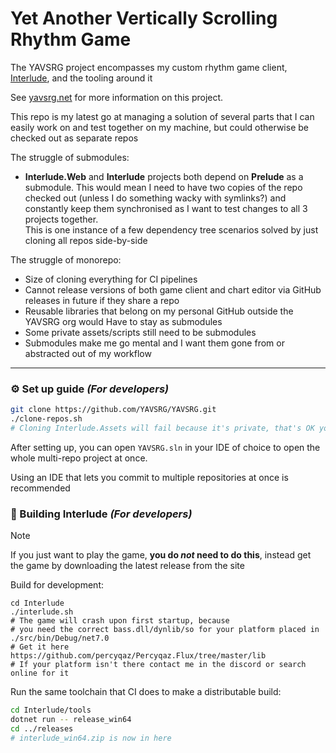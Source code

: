 # Yet Another Vertically Scrolling Rhythm Game

The YAVSRG project encompasses my custom rhythm game client, [Interlude](https://github.com/YAVSRG/Interlude), and the tooling around it

See [yavsrg.net](https://www.yavsrg.net) for more information on this project.

This repo is my latest go at managing a solution of several parts that I can easily work on and test together on my machine, but could otherwise be checked out as separate repos

The struggle of submodules:
- **Interlude.Web** and **Interlude** projects both depend on **Prelude** as a submodule. This would mean I need to have two copies of the repo checked out (unless I do something wacky with symlinks?) and constantly keep them synchronised as I want to test changes to all 3 projects together.  
  This is one instance of a few dependency tree scenarios solved by just cloning all repos side-by-side

The struggle of monorepo:
- Size of cloning everything for CI pipelines
- Cannot release versions of both game client and chart editor via GitHub releases in future if they share a repo
- Reusable libraries that belong on my personal GitHub outside the YAVSRG org would Have to stay as submodules
- Some private assets/scripts still need to be submodules
- Submodules make me go mental and I want them gone from or abstracted out of my workflow

----

### ⚙️ Set up guide ***(For developers)***
```bash
git clone https://github.com/YAVSRG/YAVSRG.git
./clone-repos.sh
# Cloning Interlude.Assets will fail because it's private, that's OK you won't need it
```
After setting up, you can open `YAVSRG.sln` in your IDE of choice to open the whole multi-repo project at once.

Using an IDE that lets you commit to multiple repositories at once is recommended

### 🤖 Building Interlude ***(For developers)***
> [!Note]
>
> If you just want to play the game, **you do *not* need to do this**, instead get the game by downloading the latest release from the site

Build for development:
```
cd Interlude
./interlude.sh
# The game will crash upon first startup, because
# you need the correct bass.dll/dynlib/so for your platform placed in ./src/bin/Debug/net7.0
# Get it here https://github.com/percyqaz/Percyqaz.Flux/tree/master/lib
# If your platform isn't there contact me in the discord or search online for it
```

Run the same toolchain that CI does to make a distributable build:
```bash
cd Interlude/tools
dotnet run -- release_win64
cd ../releases
# interlude_win64.zip is now in here
```
